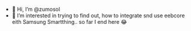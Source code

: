 - 👋 Hi, I’m @zumosol
- 👀 I’m interested in trying to find out, how to integrate snd use eebcore eith Samsung Smartthing.. so far I end here 😂
